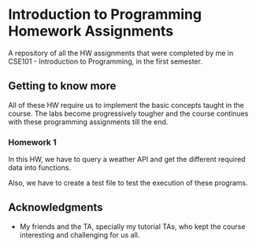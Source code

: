 # Introduction to Programming Homework Assignments

A repository of all the HW assignments that were completed by me in CSE101 - Introduction to Programming, in the first semester.

## Getting to know more

All of these HW require us to implement the basic concepts taught in the course. The labs become progressively tougher and the course continues with these programming assignments till the end.

### Homework 1

In this HW, we have to query a weather API and get the different required data into functions.

Also, we have to create a test file to test the execution of these programs.

<!--
Each lab has a question and a set of queries and sub-tasks to implement and a strict rubric for the labs to be evaluated on:	



### Laboratory 1 

What things you need to install the software and how to install them

-->
## Acknowledgments

* My friends and the TA, specially my tutorial TAs, who kept the course interesting and challenging for us all.




